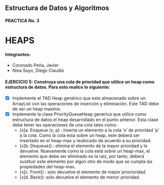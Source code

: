 ## Estructura de Datos y Algoritmos
#### PRACTICA No. 3
# HEAPS

#### Integrantes:
- Coronado Peña, Javier
- Nina Suyo, Diego Claudio


#### EJERCICIO 5: Construya una cola de prioridad que utilice un heap como estructura de datos. Para esto realice lo siguiente:
- [x] Implemente el TAD Heap genérico que este almacenado sobre un ArrayList con las operaciones de inserción y eliminación. Este TAD debe de ser un heap maximo.
- [x] Implemente la clase PriorityQueueHeap generica que utilice como estructura de datos el heap desarrollado en el punto anterior. Esta clase debe tener las operaciones de una cola tales como:
    - [x]a. Enqueue (x, p) : inserta un elemento a la cola ‘x’ de prioridad ‘p’ a la cola. Como la cola esta sobre un heap, este deberá ser insertado en el heap-max y reubicado de acuerdo a su prioridad.
    - [x]b. Dequeue() : elimina el elemento de la mayor prioridad y lo devuelve. Nuevamente como la cola está sobre un heap-max, el elemento que debe ser eliminado es la raíz, por tanto, deberá sustituir este elemento por algún otro de modo que se cumpla las propiedades del heap-max.
    - [x]c. Front() : solo devuelve el elemento de mayor priorioridad.
    - [x]d. Back(): sólo devuelve el elemento de menor prioridad.
